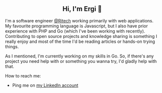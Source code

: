 <h2 align=center> Hi, I'm Ergi 👋 </h2>

I'm a software engineer [@Ritech](https://www.linkedin.com/company/ritech-solutions-ltd./mycompany/) working primarily with web applications. My favourite programming language is Javascript, but I also have prior experience with PHP and Go (which I've been working with recently). Contributing to open source projects and knowledge sharing is something I really enjoy and most of the time I'd be reading articles or hands-on trying things.

As I mentioned, I'm currently working on my skills in Go. So, if there's any project you need help with or something you wanna try, I'd gladly help with that.

How to reach me:
- Ping me on [my LinkedIn account](https://www.linkedin.com/in/ergi-berdellima/)

